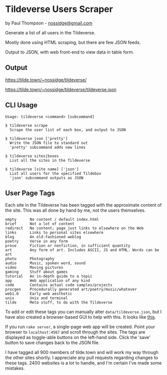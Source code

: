 # Tildeverse Users Scraper

by Paul Thompson - nossidge@gmail.com

Generate a list of all users in the Tildeverse.

Mostly done using HTML scraping, but there are few JSON feeds.

Output to JSON, with web front-end to view data in table form.


## Output

https://tilde.town/~nossidge/tildeverse/

https://tilde.town/~nossidge/tildeverse/tildeverse.json


## CLI Usage

````
Usage: tildeverse <command> [subcommand]

$ tildeverse scrape
  Scrape the user list of each box, and output to JSON

$ tildeverse json ['pretty']
  Write the JSON file to standard out
  'pretty' subcommand adds new lines

$ tildeverse sites|boxes
  List all the sites in the Tildeverse

$ tildeverse [site name] ['json']
  List all users for the specified Tildebox
  'json' subcommand outputs as JSON
````


## User Page Tags

Each site in the Tildeverse has been tagged with the approximate content of the site. This was all done by hand by me, not the users themselves.

````
empty      No content / default index.html
brief      Not a lot of content
redirect   No content; page just links to elsewhere on the Web
links      Links to personal sites elsewhere
blog       An old-fashioned weblog
poetry     Verse in any form
prose      Fiction or nonfiction, in sufficient quantity
art        Any form of art. Includes ASCII, JS and HTML. Words can be art
photo      Photography
audio      Music, spoken word, sound
video      Moving pictures
gaming     Stuff about games
tutorial   An in-depth guide to a topic
app        Web application of any kind
code       Contains actual code samples/projects
procgen    Procedurally generated art/poetry/music/whatever
web1.0     Early web aesthetic
unix       Unix and terminal
tilde      Meta stuff, to do with the Tildeverse
````

To add or edit these tags you can manually alter `data/tildeverse.json`, but I have also created a browser-based GUI to help with this. It looks like [this](https://i.imgur.com/WmARw0C.jpg).

If you run `rake server`, a single-page web app will be created. Point your browser to `localhost:4567` and scroll through the sites. The tags are displayed as toggle-able buttons on the left-hand side. Click the 'save' button to save changes back to the JSON file.

I have tagged all 900 members of tilde.town and will work my way through the other sites shortly. I appreciate any pull requests regarding changes to these tags. 2400 websites is a lot to handle, and I'm certain I've made some mistakes.
